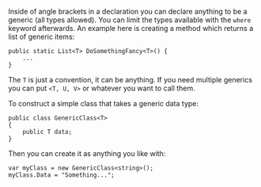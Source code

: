 Inside of angle brackets in a declaration you can declare anything to be a generic (all types allowed).  You can limit the types available with the `where` keyword afterwards.  An example here is creating a method which returns a list of generic items:

```
public static List<T> DoSomethingFancy<T>() {
    ...
}
```

The `T` is just a convention, it can be anything.  If you need multiple generics you can put `<T, U, V>` or whatever you want to call them.  

To construct a simple class that takes a generic data type:
```
public class GenericClass<T>
{
    public T data;
}
```

Then you can create it as anything you like with:

```
var myClass = new GenericClass<string>();
myClass.Data = "Something...";
```